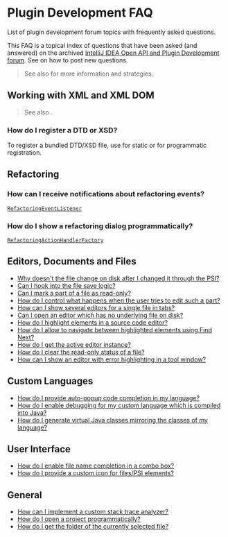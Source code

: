 <!-- Copyright 2000-2025 JetBrains s.r.o. and contributors. Use of this source code is governed by the Apache 2.0 license. -->

# Plugin Development FAQ

<link-summary>List of plugin development forum topics with frequently asked questions.</link-summary>

This FAQ is a topical index of questions that have been asked (and answered) on the archived
[IntelliJ IDEA Open API and Plugin Development forum](https://intellij-support.jetbrains.com/hc/en-us/community/topics/200366979-IntelliJ-IDEA-Open-API-and-Plugin-Development).
See [](getting_help.topic#problems-with-code-support-issues) on how to post new questions.

> See also [](explore_api.md) for more information and strategies.
>

## Working with XML and XML DOM

> See also [](xml_dom_api.md).

### How do I register a DTD or XSD?

To register a bundled DTD/XSD file, use <include from="snippets.topic" element-id="ep"><var name="ep" value="com.intellij.standardResource"/></include>
for static
or <include from="snippets.topic" element-id="ep"><var name="ep" value="com.intellij.standardResourceProvider"/></include>
for programmatic registration.

## Refactoring

### How can I receive notifications about refactoring events?

[`RefactoringEventListener`](%gh-ic%/platform/refactoring/src/com/intellij/refactoring/listeners/RefactoringEventListener.java)

### How do I show a refactoring dialog programmatically?

[`RefactoringActionHandlerFactory`](%gh-ic%/platform/lang-api/src/com/intellij/refactoring/RefactoringActionHandlerFactory.java)

## Editors, Documents and Files

* [Why doesn't the file change on disk after I changed it through the PSI?](https://intellij-support.jetbrains.com/hc/en-us/community/posts/206791625-Action-doesn-t-see-changes-in-xml-file)
* [Can I hook into the file save logic?](https://intellij-support.jetbrains.com/hc/en-us/community/posts/206790685-Can-you-tie-into-the-file-save-logic-)
* [Can I mark a part of a file as read-only?](https://intellij-support.jetbrains.com/hc/en-us/community/posts/207042355-Read-only-section-in-editor)
* [How do I control what happens when the user tries to edit such a part?](https://intellij-support.jetbrains.com/hc/en-us/community/posts/206791375-Using-locked-regions)
* [How can I show several editors for a single file in tabs?](https://intellij-support.jetbrains.com/hc/en-us/community/posts/206795495-Alternative-Editors-ala-HTML-Preview)
* [Can I open an editor which has no underlying file on disk?](https://intellij-support.jetbrains.com/hc/en-us/community/posts/206135449-Create-an-Editor-for-a-non-physical-file)
* [How do I highlight elements in a source code editor?](https://intellij-support.jetbrains.com/hc/en-us/community/posts/206143909-MarkupModel-navigate-highlighted-elements)
* [How do I allow to navigate between highlighted elements using Find Next?](https://intellij-support.jetbrains.com/hc/en-us/community/posts/206143879-HighlightManager-how-to-enable-F3-functionality)
* [How do I get the active editor instance?](https://intellij-support.jetbrains.com/hc/en-us/community/posts/206141119-how-to-get-the-Editor-from-PsiElement-)
* [How do I clear the read-only status of a file?](https://intellij-support.jetbrains.com/hc/en-us/community/posts/206142039-Clear-read-only-status)
* [How can I show an editor with error highlighting in a tool window?](https://intellij-support.jetbrains.com/hc/en-us/community/posts/206146679-Error-highlighting-in-Editors)

## Custom Languages

* [How do I provide auto-popup code completion in my language?](https://intellij-support.jetbrains.com/hc/en-us/community/posts/206139359-Autopopup-code-completion-in-custom-language)
* [How do I enable debugging for my custom language which is compiled into Java?](https://intellij-support.jetbrains.com/hc/en-us/community/posts/206786875-Debugging-custom-languages-)
* [How do I generate virtual Java classes mirroring the classes of my language?](https://intellij-support.jetbrains.com/hc/en-us/community/posts/206143749-Custom-languages-masquarding-as-a-java-source-file-within-IntelliJ)

## User Interface

* [How do I enable file name completion in a combo box?](https://intellij-support.jetbrains.com/hc/en-us/community/posts/206139509-Combobox-with-Browse-Button-and-Autocompletion-)
* [How do I provide a custom icon for files/PSI elements?](https://intellij-support.jetbrains.com/hc/en-us/community/posts/206143779-Is-it-possible-to-change-icon-of-file-in-Project-view-)

## General

* [How can I implement a custom stack trace analyzer?](https://intellij-support.jetbrains.com/hc/en-us/community/posts/206142959-Stack-Analyzer-extension)
* [How do I open a project programmatically?](https://intellij-support.jetbrains.com/hc/en-us/community/posts/206146969-how-to-open-a-project-)
* [How do I get the folder of the currently selected file?](https://intellij-support.jetbrains.com/hc/en-us/community/posts/206121889-How-to-get-the-folder-of-currenctly-selected-file)
